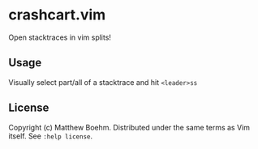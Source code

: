 crashcart.vim
=============

Open stacktraces in vim splits!

Usage
-----
Visually select part/all of a stacktrace and hit `<leader>ss`

License
-------
Copyright (c) Matthew Boehm.  Distributed under the same terms as Vim itself.
See `:help license`.
